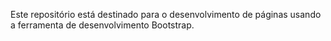 Este repositório está destinado para o desenvolvimento de páginas usando a ferramenta de desenvolvimento Bootstrap.
